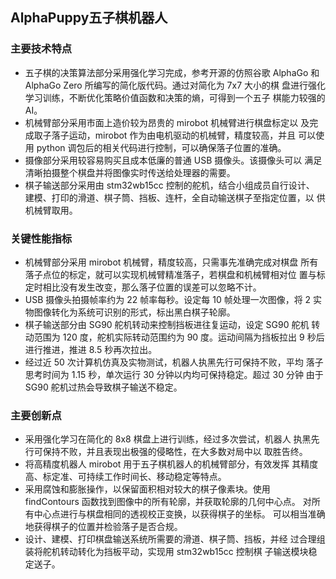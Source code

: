 ## AlphaPuppy五子棋机器人
### 主要技术特点
* 五子棋的决策算法部分采用强化学习完成，参考开源的仿照谷歌
AlphaGo 和 AlphaGo Zero 所编写的简化版代码。通过对简化为 7x7 大小的棋
盘进行强化学习训练，不断优化策略价值函数和决策的熵，可得到一个五子
棋能力较强的 AI。
* 机械臂部分采用市面上造价较为昂贵的 mirobot 机械臂进行棋盘标定以
及完成取子落子运动，mirobot 作为由电机驱动的机械臂，精度较高，并且
可以使用 python 调包后的相关代码进行控制，可以确保落子位置的准确。
* 摄像部分采用较容易购买且成本低廉的普通 USB 摄像头。该摄像头可以
满足清晰拍摄整个棋盘并将图像实时传送给处理器的需要。
* 棋子输送部分采用由 stm32wb15cc 控制的舵机，结合小组成员自行设计、
建模、打印的滑道、棋子筒、挡板、连杆，全自动输送棋子至指定位置，以
供机械臂取用。
### 关键性能指标
* 机械臂部分采用 mirobot 机械臂，精度较高，只需事先准确完成对棋盘
所有落子点位的标定，就可以实现机械臂精准落子，若棋盘和机械臂相对位
置与标定时相比没有发生改变，那么落子位置的误差可以忽略不计。
* USB 摄像头拍摄帧率约为 22 帧率每秒。设定每 10 帧处理一次图像，将
2
实物图像转化为系统可识别的形式，标出黑白棋子轮廓。
* 棋子输送部分由 SG90 舵机转动来控制挡板进往复运动，设定 SG90 舵机
转动范围为 120 度，舵机实际转动范围约为 90 度。运动间隔为挡板拉出 9
秒后进行推进，推进 8.5 秒再次拉出。
* 经过近 50 次计算机仿真及实物测试，机器人执黑先行可保持不败，平均
落子思考时间为 1.15 秒，单次运行 30 分钟以内均可保持稳定。超过 30 分钟
由于 SG90 舵机过热会导致棋子输送不稳定。
### 主要创新点
* 采用强化学习在简化的 8x8 棋盘上进行训练，经过多次尝试，机器人
执黑先行可保持不败，并且表现出极强的侵略性，在大多数对局中以
取胜告终。
* 将高精度机器人 mirobot 用于五子棋机器人的机械臂部分，有效发挥
其精度高、标定准、可持续工作时间长、移动稳定等特点。
* 采用腐蚀和膨胀操作，以保留面积相对较大的棋子像素块。使用
findContours 函数找到图像中的所有轮廓，并获取轮廓的几何中心点。
对所有中心点进行与棋盘相同的透视校正变换，以获得棋子的坐标。
可以相当准确地获得棋子的位置并检验落子是否合规。
* 设计、建模、打印棋盘输送系统所需要的滑道、棋子筒、挡板，并经
过合理组装将舵机转动转化为挡板平动，实现用 stm32wb15cc 控制棋
子输送模块稳定送子。
